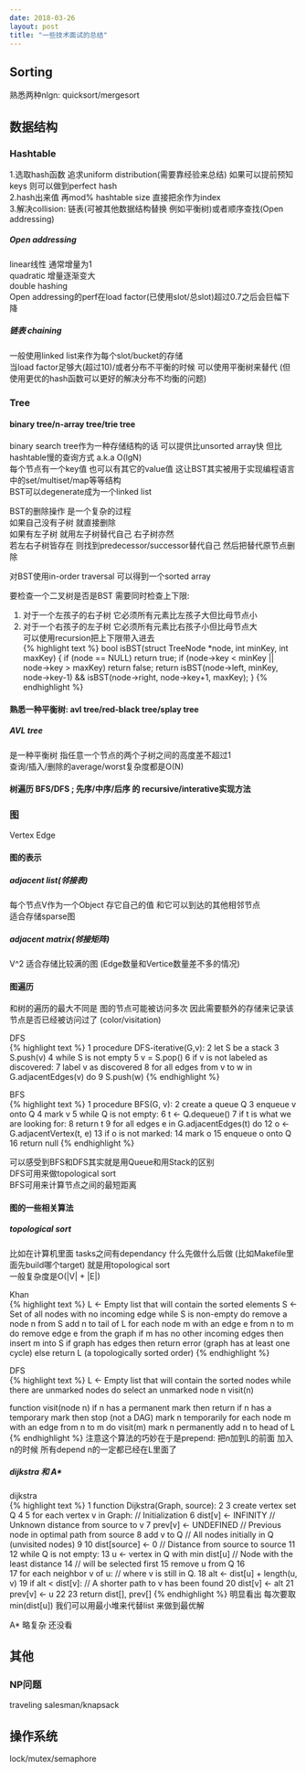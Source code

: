 ```yaml
---
date: 2018-03-26
layout: post
title: "一些技术面试的总结"
---
```


## Sorting
熟悉两种nlgn: quicksort/mergesort   


## 数据结构   

### Hashtable   
1.选取hash函数 追求uniform distribution(需要靠经验来总结) 如果可以提前预知keys 则可以做到perfect hash   
2.hash出来值 再mod% hashtable size 直接把余作为index   
3.解决collision: 链表(可被其他数据结构替换 例如平衡树)或者顺序查找(Open addressing)   

<!--more-->

##### Open addressing   
linear线性 通常增量为1   
quadratic 增量逐渐变大   
double hashing   
Open addressing的perf在load factor(已使用slot/总slot)超过0.7之后会巨幅下降   

##### 链表 chaining
一般使用linked list来作为每个slot/bucket的存储   
当load factor足够大(超过10)/或者分布不平衡的时候 可以使用平衡树来替代 (但使用更优的hash函数可以更好的解决分布不均衡的问题)   

### Tree
#### binary tree/n-array tree/trie tree   

binary search tree作为一种存储结构的话 可以提供比unsorted array快 但比hashtable慢的查询方式 a.k.a O(lgN)   
每个节点有一个key值 也可以有其它的value值 这让BST其实被用于实现编程语言中的set/multiset/map等等结构   
BST可以degenerate成为一个linked list   

BST的删除操作 是一个复杂的过程   
如果自己没有子树 就直接删除   
如果有左子树 就用左子树替代自己 右子树亦然   
若左右子树皆存在 则找到predecessor/successor替代自己 然后把替代原节点删除   

对BST使用in-order traversal 可以得到一个sorted array   

要检查一个二叉树是否是BST 需要同时检查上下限:
1. 对于一个左孩子的右子树 它必须所有元素比左孩子大但比母节点小   
2. 对于一个右孩子的左子树 它必须所有元素比右孩子小但比母节点大   
可以使用recursion把上下限带入进去   
{% highlight text %}
bool isBST(struct TreeNode *node, int minKey, int maxKey) {
    if (node == NULL) return true;
    if (node->key < minKey || node->key > maxKey) return false;
    return isBST(node->left, minKey, node->key-1) && isBST(node->right, node->key+1, maxKey);
}
{% endhighlight %}

#### 熟悉一种平衡树: avl tree/red-black tree/splay tree   

##### AVL tree
是一种平衡树 指任意一个节点的两个子树之间的高度差不超过1   
查询/插入/删除的average/worst复杂度都是O(N)

#### 树遍历 BFS/DFS ; 先序/中序/后序 的 recursive/interative实现方法   

### 图

Vertex Edge

#### 图的表示

##### adjacent list(邻接表)
每个节点V作为一个Object 存它自己的值 和它可以到达的其他相邻节点    
适合存储sparse图   

##### adjacent matrix(邻接矩阵)
V^2 适合存储比较满的图 (Edge数量和Vertice数量差不多的情况)    


#### 图遍历 

和树的遍历的最大不同是 图的节点可能被访问多次 因此需要额外的存储来记录该节点是否已经被访问过了 (color/visitation)    

DFS   
{% highlight text %}
1  procedure DFS-iterative(G,v):
2      let S be a stack
3      S.push(v)
4      while S is not empty
5          v = S.pop()
6          if v is not labeled as discovered:
7              label v as discovered
8              for all edges from v to w in G.adjacentEdges(v) do 
9                  S.push(w)
{% endhighlight %}

BFS   
{% highlight text %}
1 procedure BFS(G, v):
2     create a queue Q
3     enqueue v onto Q
4     mark v
5     while Q is not empty:
6         t ← Q.dequeue()
7         if t is what we are looking for:
8             return t
9         for all edges e in G.adjacentEdges(t) do
12            o ← G.adjacentVertex(t, e)
13            if o is not marked:
14                mark o
15                enqueue o onto Q
16     return null
{% endhighlight %}

可以感受到BFS和DFS其实就是用Queue和用Stack的区别    
DFS可用来做topological sort   
BFS可用来计算节点之间的最短距离    

#### 图的一些相关算法 

##### topological sort
比如在计算机里面 tasks之间有dependancy 什么先做什么后做 (比如Makefile里面先build哪个target) 就是用topological sort   
一般复杂度是O(|V| + |E|)   

Khan    
{% highlight text %}
L ← Empty list that will contain the sorted elements
S ← Set of all nodes with no incoming edge
while S is non-empty do
    remove a node n from S
    add n to tail of L
    for each node m with an edge e from n to m do
        remove edge e from the graph
        if m has no other incoming edges then
            insert m into S
if graph has edges then
    return error (graph has at least one cycle)
else 
    return L (a topologically sorted order)
{% endhighlight %}

DFS    
{% highlight text %}
L ← Empty list that will contain the sorted nodes
while there are unmarked nodes do
    select an unmarked node n
    visit(n) 

 function visit(node n)
    if n has a permanent mark then return
    if n has a temporary mark then stop (not a DAG)
    mark n temporarily
    for each node m with an edge from n to m do
        visit(m)
    mark n permanently
    add n to head of L
{% endhighlight %}
注意这个算法的巧妙在于是prepend: 把n加到L的前面 加入n的时候 所有depend n的一定都已经在L里面了    

##### dijkstra 和 A*

dijkstra   
{% highlight text %}
 1  function Dijkstra(Graph, source):
 2
 3      create vertex set Q
 4
 5      for each vertex v in Graph:             // Initialization
 6          dist[v] ← INFINITY                  // Unknown distance from source to v
 7          prev[v] ← UNDEFINED                 // Previous node in optimal path from source
 8          add v to Q                          // All nodes initially in Q (unvisited nodes)
 9
10      dist[source] ← 0                        // Distance from source to source
11      
12      while Q is not empty:
13          u ← vertex in Q with min dist[u]    // Node with the least distance
14                                                      // will be selected first
15          remove u from Q 
16          
17          for each neighbor v of u:           // where v is still in Q.
18              alt ← dist[u] + length(u, v)
19              if alt < dist[v]:               // A shorter path to v has been found
20                  dist[v] ← alt 
21                  prev[v] ← u 
22
23      return dist[], prev[]
{% endhighlight %}
明显看出 每次要取min(dist[u]) 我们可以用最小堆来代替list 来做到最优解    

A*
略复杂 还没看


## 其他

### NP问题
traveling salesman/knapsack   

## 操作系统
lock/mutex/semaphore   